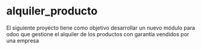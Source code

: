 # alquiler_producto
El siguiente proyecto tiene como objetivo desarrollar un nuevo módulo para odoo que gestione el
alquiler  de los productos con garantía vendidos por una empresa

